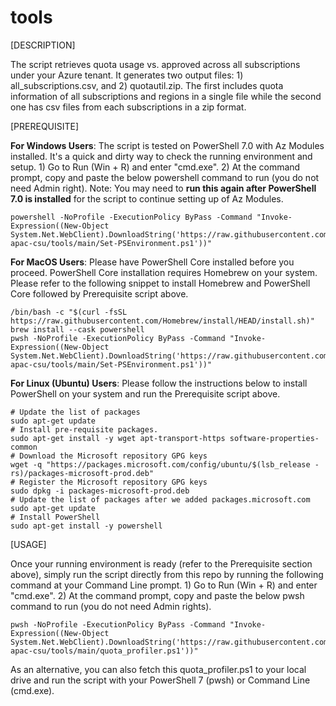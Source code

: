 # tools

[DESCRIPTION]

The script retrieves quota usage vs. approved across all subscriptions under your Azure tenant.  It generates two output files: 1) all_subscriptions.csv, and 2) quotautil.zip.  The first includes quota information of all subscriptions and regions in a single file while the second one has csv files from each subscriptions in a zip format.

[PREREQUISITE]

**For Windows Users**:
The script is tested on PowerShell 7.0 with Az Modules installed.  It's a quick and dirty way to check the running environment and setup.  1) Go to Run (Win + R) and enter "cmd.exe".  2) At the command prompt, copy and paste the below powershell command to run (you do not need Admin right). Note: You may need to **run this again after PowerShell 7.0 is installed** for the script to continue setting up of Az Modules.

    powershell -NoProfile -ExecutionPolicy ByPass -Command "Invoke-Expression((New-Object System.Net.WebClient).DownloadString('https://raw.githubusercontent.com/ms-apac-csu/tools/main/Set-PSEnvironment.ps1'))"

**For MacOS Users**:
Please have PowerShell Core installed before you proceed.  PowerShell Core installation requires Homebrew on your system.  Please refer to the following snippet to install Homebrew and PowerShell Core followed by Prerequisite script above.

    /bin/bash -c "$(curl -fsSL https://raw.githubusercontent.com/Homebrew/install/HEAD/install.sh)"
    brew install --cask powershell
    pwsh -NoProfile -ExecutionPolicy ByPass -Command "Invoke-Expression((New-Object System.Net.WebClient).DownloadString('https://raw.githubusercontent.com/ms-apac-csu/tools/main/Set-PSEnvironment.ps1'))"

**For Linux (Ubuntu) Users**:
Please follow the instructions below to install PowerShell on your system and run the Prerequisite script above.

    # Update the list of packages
    sudo apt-get update
    # Install pre-requisite packages.
    sudo apt-get install -y wget apt-transport-https software-properties-common
    # Download the Microsoft repository GPG keys
    wget -q "https://packages.microsoft.com/config/ubuntu/$(lsb_release -rs)/packages-microsoft-prod.deb"
    # Register the Microsoft repository GPG keys
    sudo dpkg -i packages-microsoft-prod.deb
    # Update the list of packages after we added packages.microsoft.com
    sudo apt-get update
    # Install PowerShell
    sudo apt-get install -y powershell

[USAGE]

Once your running environment is ready (refer to the Prerequisite section above), simply run the script directly from this repo by running the following command at your Command Line prompt.  1) Go to Run (Win + R) and enter "cmd.exe".  2) At the command prompt, copy and paste the below pwsh command to run (you do not need Admin rights).

    pwsh -NoProfile -ExecutionPolicy ByPass -Command "Invoke-Expression((New-Object System.Net.WebClient).DownloadString('https://raw.githubusercontent.com/ms-apac-csu/tools/main/quota_profiler.ps1'))"

As an alternative, you can also fetch this quota_profiler.ps1 to your local drive and run the script with your PowerShell 7 (pwsh) or Command Line (cmd.exe). 
